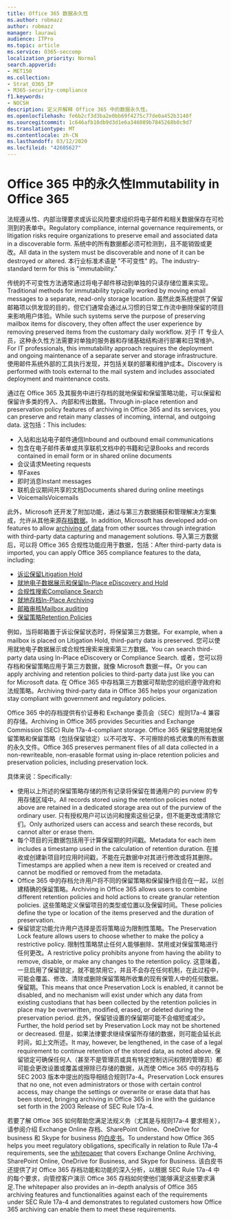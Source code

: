 ```yaml
---
title: Office 365 数据永久性
ms.author: robmazz
author: robmazz
manager: laurawi
audience: ITPro
ms.topic: article
ms.service: O365-seccomp
localization_priority: Normal
search.appverid:
- MET150
ms.collection:
- Strat_O365_IP
- M365-security-compliance
f1.keywords:
- NOCSH
description: 定义并解释 Office 365 中的数据永久性。
ms.openlocfilehash: fe6b2cf3d3ba2e0bb69f4275c77de0a452b3140f
ms.sourcegitcommit: 1c646afb10db9d3d1e6a346089b7845268b0c9d7
ms.translationtype: MT
ms.contentlocale: zh-CN
ms.lasthandoff: 03/12/2020
ms.locfileid: "42605627"
---
```

# <a name="immutability-in-office-365"></a><span data-ttu-id="cad3b-103">Office 365 中的永久性</span><span class="sxs-lookup"><span data-stu-id="cad3b-103">Immutability in Office 365</span></span>

<span data-ttu-id="cad3b-104">法规遵从性、内部治理要求或诉讼风险要求组织将电子邮件和相关数据保存在可检测到的表单中。</span><span class="sxs-lookup"><span data-stu-id="cad3b-104">Regulatory compliance, internal governance requirements, or litigation risks require organizations to preserve email and associated data in a discoverable form.</span></span> <span data-ttu-id="cad3b-105">系统中的所有数据都必须可检测到，且不能销毁或更改。</span><span class="sxs-lookup"><span data-stu-id="cad3b-105">All data in the system must be discoverable and none of it can be destroyed or altered.</span></span> <span data-ttu-id="cad3b-106">本行业标准术语是 "不可变性" 的。</span><span class="sxs-lookup"><span data-stu-id="cad3b-106">The industry-standard term for this is "immutability."</span></span>

<span data-ttu-id="cad3b-107">传统的不可变性方法通常通过将电子邮件移动到单独的只读存储位置来实现。</span><span class="sxs-lookup"><span data-stu-id="cad3b-107">Traditional methods for immutability typically worked by moving email messages to a separate, read-only storage location.</span></span> <span data-ttu-id="cad3b-108">虽然此类系统提供了保留邮箱项以供发现的目的，但它们通常会通过从习惯的日常工作流中删除保留的项目来影响用户体验。</span><span class="sxs-lookup"><span data-stu-id="cad3b-108">While such systems serve the purpose of preserving mailbox items for discovery, they often affect the user experience by removing preserved items from the customary daily workflow.</span></span> <span data-ttu-id="cad3b-109">对于 IT 专业人员，这种永久性方法需要对单独的服务器和存储基础结构进行部署和日常维护。</span><span class="sxs-lookup"><span data-stu-id="cad3b-109">For IT professionals, this immutability approach requires the deployment and ongoing maintenance of a separate server and storage infrastructure.</span></span> <span data-ttu-id="cad3b-110">使用邮件系统外部的工具执行发现，并包括关联的部署和维护成本。</span><span class="sxs-lookup"><span data-stu-id="cad3b-110">Discovery is performed with tools external to the mail system and includes associated deployment and maintenance costs.</span></span>

<span data-ttu-id="cad3b-111">通过在 Office 365 及其服务中进行存档的就地保留和保留策略功能，可以保留和保留许多类的传入、内部和传出数据。</span><span class="sxs-lookup"><span data-stu-id="cad3b-111">Through in-place retention and preservation policy features of archiving in Office 365 and its services, you can preserve and retain many classes of incoming, internal, and outgoing data.</span></span> <span data-ttu-id="cad3b-112">这包括：</span><span class="sxs-lookup"><span data-stu-id="cad3b-112">This includes:</span></span>

- <span data-ttu-id="cad3b-113">入站和出站电子邮件通信</span><span class="sxs-lookup"><span data-stu-id="cad3b-113">Inbound and outbound email communications</span></span>
- <span data-ttu-id="cad3b-114">包含在电子邮件表单或共享联机文档中的书籍和记录</span><span class="sxs-lookup"><span data-stu-id="cad3b-114">Books and records contained in email form or in shared online documents</span></span>
- <span data-ttu-id="cad3b-115">会议请求</span><span class="sxs-lookup"><span data-stu-id="cad3b-115">Meeting requests</span></span>
- <span data-ttu-id="cad3b-116">早</span><span class="sxs-lookup"><span data-stu-id="cad3b-116">Faxes</span></span>
- <span data-ttu-id="cad3b-117">即时消息</span><span class="sxs-lookup"><span data-stu-id="cad3b-117">Instant messages</span></span>
- <span data-ttu-id="cad3b-118">联机会议期间共享的文档</span><span class="sxs-lookup"><span data-stu-id="cad3b-118">Documents shared during online meetings</span></span>
- <span data-ttu-id="cad3b-119">Voicemails</span><span class="sxs-lookup"><span data-stu-id="cad3b-119">Voicemails</span></span>

<span data-ttu-id="cad3b-120">此外，Microsoft 还开发了附加功能，通过与第三方数据捕获和管理解决方案集成，允许从其他来源[存档数据](https://support.office.com/article/Archiving-third-party-data-in-Office-365-0ce338d5-3666-4a18-86ab-c6910ff408cc)。</span><span class="sxs-lookup"><span data-stu-id="cad3b-120">In addition, Microsoft has developed add-on features to allow [archiving of data](https://support.office.com/article/Archiving-third-party-data-in-Office-365-0ce338d5-3666-4a18-86ab-c6910ff408cc) from other sources through integration with third-party data capturing and management solutions.</span></span> <span data-ttu-id="cad3b-121">导入第三方数据后，可以将 Office 365 合规性功能应用于数据，包括：</span><span class="sxs-lookup"><span data-stu-id="cad3b-121">After third-party data is imported, you can apply Office 365 compliance features to the data, including:</span></span>

- [<span data-ttu-id="cad3b-122">诉讼保留</span><span class="sxs-lookup"><span data-stu-id="cad3b-122">Litigation Hold</span></span>](https://docs.microsoft.com/microsoft-365/compliance/create-a-litigation-hold)
- [<span data-ttu-id="cad3b-123">就地电子数据展示和保留</span><span class="sxs-lookup"><span data-stu-id="cad3b-123">In-Place eDiscovery and Hold</span></span>](https://docs.microsoft.com/microsoft-365/compliance/manage-legal-investigations)
- [<span data-ttu-id="cad3b-124">合规性搜索</span><span class="sxs-lookup"><span data-stu-id="cad3b-124">Compliance Search</span></span>](https://docs.microsoft.com/microsoft-365/compliance/search-for-content)
- [<span data-ttu-id="cad3b-125">就地存档</span><span class="sxs-lookup"><span data-stu-id="cad3b-125">In-Place Archiving</span></span>](https://docs.microsoft.com/microsoft-365/compliance/enable-archive-mailboxes)
- [<span data-ttu-id="cad3b-126">邮箱审核</span><span class="sxs-lookup"><span data-stu-id="cad3b-126">Mailbox auditing</span></span>](https://docs.microsoft.com/microsoft-365/compliance/enable-mailbox-auditing)
- [<span data-ttu-id="cad3b-127">保留策略</span><span class="sxs-lookup"><span data-stu-id="cad3b-127">Retention Policies</span></span>](https://docs.microsoft.com/microsoft-365/compliance/retention-policies)

<span data-ttu-id="cad3b-128">例如，当将邮箱置于诉讼保留状态时，将保留第三方数据。</span><span class="sxs-lookup"><span data-stu-id="cad3b-128">For example, when a mailbox is placed on Litigation Hold, third-party data is preserved.</span></span> <span data-ttu-id="cad3b-129">您可以使用就地电子数据展示或合规性搜索来搜索第三方数据。</span><span class="sxs-lookup"><span data-stu-id="cad3b-129">You can search third-party data using In-Place eDiscovery or Compliance Search.</span></span> <span data-ttu-id="cad3b-130">或者，您可以将存档和保留策略应用于第三方数据，就像 Microsoft 数据一样。</span><span class="sxs-lookup"><span data-stu-id="cad3b-130">Or you can apply archiving and retention policies to third-party data just like you can for Microsoft data.</span></span> <span data-ttu-id="cad3b-131">在 Office 365 中存档第三方数据可帮助您的组织遵守政府和法规策略。</span><span class="sxs-lookup"><span data-stu-id="cad3b-131">Archiving third-party data in Office 365 helps your organization stay compliant with government and regulatory policies.</span></span>

<span data-ttu-id="cad3b-132">Office 365 中的存档提供有价证券和 Exchange 委员会（SEC）规则17a-4 兼容的存储。</span><span class="sxs-lookup"><span data-stu-id="cad3b-132">Archiving in Office 365 provides Securities and Exchange Commission (SEC) Rule 17a-4-compliant storage.</span></span> <span data-ttu-id="cad3b-133">Office 365 保留使用就地保留策略和保留策略（包括保留锁定）以不可改写、不可擦除的格式收集的所有数据的永久文件。</span><span class="sxs-lookup"><span data-stu-id="cad3b-133">Office 365 preserves permanent files of all data collected in a non-rewriteable, non-erasable format using in-place retention policies and preservation policies, including preservation lock.</span></span>

<span data-ttu-id="cad3b-134">具体来说：</span><span class="sxs-lookup"><span data-stu-id="cad3b-134">Specifically:</span></span>

- <span data-ttu-id="cad3b-135">使用以上所述的保留策略存储的所有记录将保留在普通用户的 purview 的专用存储区域中。</span><span class="sxs-lookup"><span data-stu-id="cad3b-135">All records stored using the retention policies noted above are retained in a dedicated storage area out of the purview of the ordinary user.</span></span> <span data-ttu-id="cad3b-136">只有授权用户可以访问和搜索这些记录，但不能更改或清除它们。</span><span class="sxs-lookup"><span data-stu-id="cad3b-136">Only authorized users can access and search these records, but cannot alter or erase them.</span></span>
- <span data-ttu-id="cad3b-137">每个项目的元数据包括用于计算保留期的时间戳。</span><span class="sxs-lookup"><span data-stu-id="cad3b-137">Metadata for each item includes a timestamp used in the calculation of retention duration.</span></span> <span data-ttu-id="cad3b-138">在接收或创建新项目时应用时间戳，不能在元数据中对其进行修改或将其删除。</span><span class="sxs-lookup"><span data-stu-id="cad3b-138">Timestamps are applied when a new item is received or created and cannot be modified or removed from the metadata.</span></span>
- <span data-ttu-id="cad3b-139">Office 365 中的存档允许用户将不同的保留策略和保留操作组合在一起，以创建精确的保留策略。</span><span class="sxs-lookup"><span data-stu-id="cad3b-139">Archiving in Office 365 allows users to combine different retention policies and hold actions to create granular retention policies.</span></span> <span data-ttu-id="cad3b-140">这些策略定义保留项目的类型或位置以及保留时间。</span><span class="sxs-lookup"><span data-stu-id="cad3b-140">These policies define the type or location of the items preserved and the duration of preservation.</span></span>
- <span data-ttu-id="cad3b-141">保留锁定功能允许用户选择是否将策略设为限制性策略。</span><span class="sxs-lookup"><span data-stu-id="cad3b-141">The Preservation Lock feature allows users to choose whether to make the policy a restrictive policy.</span></span> <span data-ttu-id="cad3b-142">限制性策略禁止任何人能够删除、禁用或对保留策略进行任何更改。</span><span class="sxs-lookup"><span data-stu-id="cad3b-142">A restrictive policy prohibits anyone from having the ability to remove, disable, or make any changes to the retention policy.</span></span> <span data-ttu-id="cad3b-143">这意味着，一旦启用了保留锁定，就不能禁用它，并且不会存在任何机制，在此过程中，可能会覆盖、修改、清除或删除保留策略所收集的现有保管人中的任何数据。保留期。</span><span class="sxs-lookup"><span data-stu-id="cad3b-143">This means that once Preservation Lock is enabled, it cannot be disabled, and no mechanism will exist under which any data from existing custodians that has been collected by the retention policies in place may be overwritten, modified, erased, or deleted during the preservation period.</span></span> <span data-ttu-id="cad3b-144">此外，保留锁设置的保留期可能不会缩短或减少。</span><span class="sxs-lookup"><span data-stu-id="cad3b-144">Further, the hold period set by Preservation Lock may not be shortened or decreased.</span></span> <span data-ttu-id="cad3b-145">但是，如果法律要求继续保留所存储的数据，则可能会延长此时间，如上文所述。</span><span class="sxs-lookup"><span data-stu-id="cad3b-145">It may, however, be lengthened, in the case of a legal requirement to continue retention of the stored data, as noted above.</span></span> <span data-ttu-id="cad3b-146">保留锁定可确保任何人（甚至不是管理员或具有特定控制访问权限的管理员）都可能会更改设置或覆盖或擦除已存储的数据，从而使 Office 365 中的存档与 SEC 2003 版本中提出的指导相结合规则17a-4。</span><span class="sxs-lookup"><span data-stu-id="cad3b-146">Preservation Lock ensures that no one, not even administrators or those with certain control access, may change the settings or overwrite or erase data that has been stored, bringing archiving in Office 365 in line with the guidance set forth in the 2003 Release of SEC Rule 17a-4.</span></span>

<span data-ttu-id="cad3b-147">若要了解 Office 365 如何帮助您满足法规义务（尤其是与规则17a-4 要求相关），请参阅介绍 Exchange Online 存档、SharePoint Online、OneDrive for business 和 Skype for business 的[白皮书](https://www.microsoft.com/microsoft-365/blog/wp-content/uploads/2015/11/Microsoft-EOA-White-Paper.pdf)。</span><span class="sxs-lookup"><span data-stu-id="cad3b-147">To understand how Office 365 helps you meet regulatory obligations, specifically in relation to Rule 17a-4 requirements, see the [whitepaper](https://www.microsoft.com/microsoft-365/blog/wp-content/uploads/2015/11/Microsoft-EOA-White-Paper.pdf) that covers Exchange Online Archiving, SharePoint Online, OneDrive for Business, and Skype for Business.</span></span> <span data-ttu-id="cad3b-148">该白皮书还提供了对 Office 365 存档功能和功能的深入分析，以根据 SEC Rule 17a-4 中的每个要求，向管控客户演示 Office 365 存档如何使他们能够满足这些要求满足.</span><span class="sxs-lookup"><span data-stu-id="cad3b-148">The whitepaper also provides an in-depth analysis of Office 365 archiving features and functionalities against each of the requirements under SEC Rule 17a-4 and demonstrates to regulated customers how Office 365 archiving can enable them to meet these requirements.</span></span>
